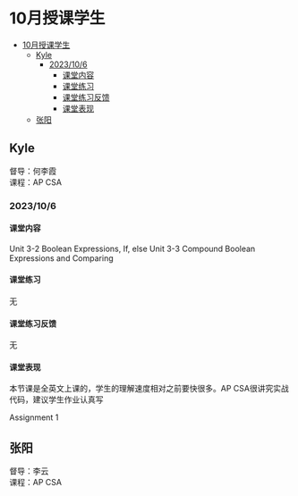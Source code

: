 # 10月授课学生
- [10月授课学生](#10月授课学生)
  - [Kyle](#kyle)
    - [2023/10/6](#2023106)
      - [课堂内容](#课堂内容)
      - [课堂练习](#课堂练习)
      - [课堂练习反馈](#课堂练习反馈)
      - [课堂表现](#课堂表现)
  - [张阳](#张阳)

## Kyle
督导：何李霞\
课程：AP CSA

### 2023/10/6
#### 课堂内容
Unit 3-2 Boolean Expressions, If, else
Unit 3-3 Compound Boolean Expressions and Comparing

#### 课堂练习
无

#### 课堂练习反馈
无

#### 课堂表现
本节课是全英文上课的，学生的理解速度相对之前要快很多。AP CSA很讲究实战代码，建议学生作业认真写

Assignment 1

## 张阳
督导：李云\
课程：AP CSA

